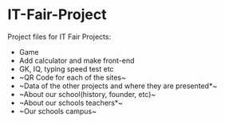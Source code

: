 # IT-Fair-Project
Project files for IT Fair
Projects:
- Game
- Add calculator and make front-end
- GK, IQ, typing speed test etc
- ~QR Code for each of the sites~
- ~Data of the other projects and where they are presented\*~
- ~About our school(history, founder, etc)~
- ~About our schools teachers\*~
- ~Our schools campus~
